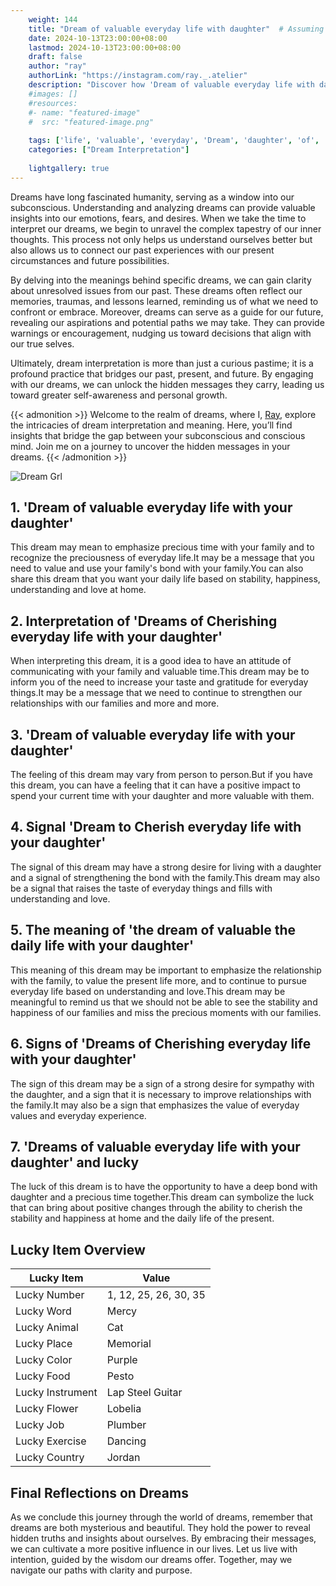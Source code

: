 ```yaml
---
    weight: 144
    title: "Dream of valuable everyday life with daughter"  # Assuming 'title' column exists
    date: 2024-10-13T23:00:00+08:00
    lastmod: 2024-10-13T23:00:00+08:00
    draft: false
    author: "ray"
    authorLink: "https://instagram.com/ray._.atelier"
    description: "Discover how 'Dream of valuable everyday life with daughter' can interpret your future and uncover its significant meanings in your life."
    #images: []
    #resources:
    #- name: "featured-image"
    #  src: "featured-image.png"
    
    tags: ['life', 'valuable', 'everyday', 'Dream', 'daughter', 'of', 'with']
    categories: ["Dream Interpretation"]
    
    lightgallery: true
---
```

    
Dreams have long fascinated humanity, serving as a window into our subconscious. Understanding and analyzing dreams can provide valuable insights into our emotions, fears, and desires. When we take the time to interpret our dreams, we begin to unravel the complex tapestry of our inner thoughts. This process not only helps us understand ourselves better but also allows us to connect our past experiences with our present circumstances and future possibilities.

By delving into the meanings behind specific dreams, we can gain clarity about unresolved issues from our past. These dreams often reflect our memories, traumas, and lessons learned, reminding us of what we need to confront or embrace. Moreover, dreams can serve as a guide for our future, revealing our aspirations and potential paths we may take. They can provide warnings or encouragement, nudging us toward decisions that align with our true selves.

Ultimately, dream interpretation is more than just a curious pastime; it is a profound practice that bridges our past, present, and future. By engaging with our dreams, we can unlock the hidden messages they carry, leading us toward greater self-awareness and personal growth.

{{< admonition >}}
Welcome to the realm of dreams, where I, [Ray](https://instagram.com/ray._.atelier), explore the intricacies of dream interpretation and meaning. Here, you’ll find insights that bridge the gap between your subconscious and conscious mind. Join me on a journey to uncover the hidden messages in your dreams.
{{< /admonition >}}

![Dream Grl](https://cdn.pixabay.com/photo/2017/11/02/03/35/gothic-2910057_1280.jpg "Dream Grl")

## 1. 'Dream of valuable everyday life with your daughter'
This dream may mean to emphasize precious time with your family and to recognize the preciousness of everyday life.It may be a message that you need to value and use your family's bond with your family.You can also share this dream that you want your daily life based on stability, happiness, understanding and love at home.

## 2. Interpretation of 'Dreams of Cherishing everyday life with your daughter'
When interpreting this dream, it is a good idea to have an attitude of communicating with your family and valuable time.This dream may be to inform you of the need to increase your taste and gratitude for everyday things.It may be a message that we need to continue to strengthen our relationships with our families and more and more.

## 3. 'Dream of valuable everyday life with your daughter'
The feeling of this dream may vary from person to person.But if you have this dream, you can have a feeling that it can have a positive impact to spend your current time with your daughter and more valuable with them.

## 4. Signal 'Dream to Cherish everyday life with your daughter'
The signal of this dream may have a strong desire for living with a daughter and a signal of strengthening the bond with the family.This dream may also be a signal that raises the taste of everyday things and fills with understanding and love.

## 5. The meaning of 'the dream of valuable the daily life with your daughter'
This meaning of this dream may be important to emphasize the relationship with the family, to value the present life more, and to continue to pursue everyday life based on understanding and love.This dream may be meaningful to remind us that we should not be able to see the stability and happiness of our families and miss the precious moments with our families.

## 6. Signs of 'Dreams of Cherishing everyday life with your daughter'
The sign of this dream may be a sign of a strong desire for sympathy with the daughter, and a sign that it is necessary to improve relationships with the family.It may also be a sign that emphasizes the value of everyday values and everyday experience.

## 7. 'Dreams of valuable everyday life with your daughter' and lucky
The luck of this dream is to have the opportunity to have a deep bond with daughter and a precious time together.This dream can symbolize the luck that can bring about positive changes through the ability to cherish the stability and happiness at home and the daily life of the present.

## Lucky Item Overview
| Lucky Item          | Value              |
|---------------|--------------------|
| Lucky Number        | 1, 12, 25, 26, 30, 35  |
| Lucky Word          | Mercy |
| Lucky Animal        | Cat |
| Lucky Place         | Memorial     |
| Lucky Color         | Purple     |
| Lucky Food          | Pesto      |
| Lucky Instrument    | Lap Steel Guitar |
| Lucky Flower        | Lobelia    |
| Lucky Job           | Plumber       |
| Lucky Exercise      | Dancing  |
| Lucky Country       | Jordan    |


##  Final Reflections on Dreams

As we conclude this journey through the world of dreams, remember that dreams are both mysterious and beautiful. They hold the power to reveal hidden truths and insights about ourselves. By embracing their messages, we can cultivate a more positive influence in our lives. Let us live with intention, guided by the wisdom our dreams offer. Together, may we navigate our paths with clarity and purpose.
